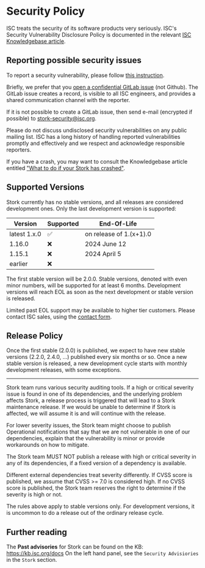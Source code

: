 <!--
Copyright (C) Internet Systems Consortium, Inc. ("ISC")

SPDX-License-Identifier: MPL-2.0

This Source Code Form is subject to the terms of the Mozilla Public
License, v. 2.0.  If a copy of the MPL was not distributed with this
file, you can obtain one at https://mozilla.org/MPL/2.0/.

See the COPYRIGHT file distributed with this work for additional
information regarding copyright ownership.
-->
# Security Policy

ISC treats the security of its software products very seriously. ISC's Security Vulnerability Disclosure Policy
is documented in the relevant [ISC Knowledgebase article][1].

## Reporting possible security issues

To report a security vulnerability, please follow [this instruction][5].

Briefly, we prefer that you [open a confidential GitLab issue][2] (not Github). The GitLab issue creates a record,
is visible to all ISC engineers, and provides a shared communication channel with the reporter.

If it is not possible to create a GitLab issue, then send e-mail (encrypted if possible) to stork-security@isc.org.

Please do not discuss undisclosed security vulnerabilities on any public mailing list. ISC has a long history of
handling reported vulnerabilities promptly and effectively and we respect and acknowledge responsible reporters.

If you have a crash, you may want to consult the Knowledgebase article entitled ["What to do if your Stork has
crashed"][3].

## Supported Versions

Stork currently has no stable versions, and all releases are considered development ones. Only the last development
version is supported:

| Version        | Supported          | End-Of-Life             |
| -------------- | ------------------ | ----------------------- |
| latest 1.x.0   | :white_check_mark: | on release of 1.(x+1).0 |
| 1.16.0         | :x:                | 2024 June 12            |
| 1.15.1         | :x:                | 2024 April 5            |
| earlier        | :x:                |                         |

The first stable version will be 2.0.0. Stable versions, denoted with even minor numbers, will be supported for at least
6 months. Development versions will reach EOL as soon as the next development or stable version is released.

Limited past EOL support may be available to higher tier customers.
Please contact ISC sales, using the [contact form][4].

## Release Policy

Once the first stable (2.0.0) is published, we expect to have new stable versions (2.2.0, 2.4.0, ...) published
every six months or so. Once a new stable version is released, a new development cycle starts with monthly
development releases, with some exceptions.

---

Stork team runs various security auditing tools. If a high or critical severity issue is found in one of its
dependencies, and the underlying problem affects Stork, a release process is triggered that will lead to a Stork
maintenance release. If we would be unable to determine if Stork is affected, we will assume it is and will continue
with the release.

For lower severity issues, the Stork team might choose to publish Operational notifications that say that we are not
vulnerable in one of our dependencies, explain that the vulnerability is minor or provide workarounds on how to mitigate.

The Stork team MUST NOT publish a release with high or critical severity in any of its dependencies, if a fixed version
of a dependency is available.

Different external dependencies treat severity differently. If CVSS score is published, we assume that CVSS >= 7.0
is considered high. If no CVSS score is published, the Stork team reserves the right to determine if the severity
is high or not.

The rules above apply to stable versions only. For development versions, it is uncommon to do a release out of the
ordinary release cycle.

## Further reading

The **Past advisories** for Stork can be found on the KB: https://kb.isc.org/docs
On the left hand panel, see the `Security Advisiories` in the `Stork` section.

[1]: https://kb.isc.org/docs/aa-00861
[2]: https://gitlab.isc.org/isc-projects/stork/-/issues/new?issue[confidential]=true&issuable_template=Bug
[3]: https://kb.isc.org/docs/aa-00340
[4]: https://www.isc.org/contact/
[5]: https://www.isc.org/reportbug/
